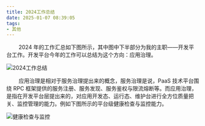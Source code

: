 ```yaml
---
title: 2024工作总结
date: 2025-01-07 08:39:05
tags:
- 其他 
---
```


&ensp;&ensp;&ensp;&ensp; 2024 年的工作汇总如下图所示，其中图中下半部分为我的主职——开发平台工作。开发平台今年的工作可以总结为这个方向：应用治理。

![2024工作总结](/pic/其他/2024工作总结/2024工作总结.png)

&ensp;&ensp;&ensp;&ensp; 应用治理是相对于服务治理提出来的概念，服务治理是说，PaaS 技术平台围绕 RPC 框架提供的服务注册、服务发现、服务鉴权与限流熔断等。而应用治理，是指在开发平台层提出来的，对应用开发态、运行态、维护台进行全方位质量把关、监控管理的能力。例如下图所示的平台级健康检查与监控能力。

![健康检查与监控](/pic/其他/2024工作总结/健康检查与监控.png)